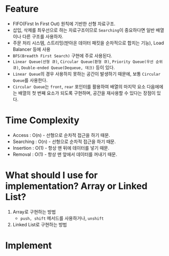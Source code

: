 
# Feature
- FIFO(First In First Out) 원칙에 기반한 선형 자료구조.
- 삽입, 삭제를 최우선으로 하는 자료구조이므로 `Searching`이 중요하다면 일반 배열이나 다른 구조를 사용하자.
- 주문 처리 시스템, 스트리밍(받아온 데이터 패킷을 순차적으로 합치는 기능), Load Balancer 등에 사용
- `BFS(Breadth First Search)` 구현에 주로 사용된다.
- `Linear Queue(선형 큐)`, `Circular Queue(환형 큐)`, `Priority Queue(우선 순위 큐)`, `Double-ended Queue(Dequeue, 데크)` 등이 있다.
- `Linear Queue`의 경우 사용하지 못하는 공간이 발생하기 때문에, 보통 `Circular Queue`를 사용한다.
- `Circular Queue`는 `front`, `rear` 포인터를 활용하여 배열의 마지막 요소 다음에에는 배열의 첫 번째 요소가 되도록 구현하며, 공간을 재사용할 수 있다는 장점이 있다.

# Time Complexity
- Access : O(n) - 선형으로 순차적 접근을 하기 때문.
- Searching : O(n) - 선형으로 순차적 접근을 하기 때문.
- Insertion : O(1) - 항상 맨 뒤에 데이터를 넣기 때문.
- Removal : O(1) - 항상 맨 앞에서 데이터를 꺼내기 때문.

# What should I use for implementation? Array or Linked List?
1. Array로 구현하는 방법
	- `push, shift` 메서드를 사용하거나, `unshift`
1. Linked List로 구현하는 방법

# Implement

```js

```
